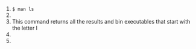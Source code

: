 1. `$ man ls`
2. 
3. This command returns all the results and bin executables that start with the letter l
4. 
5. 

